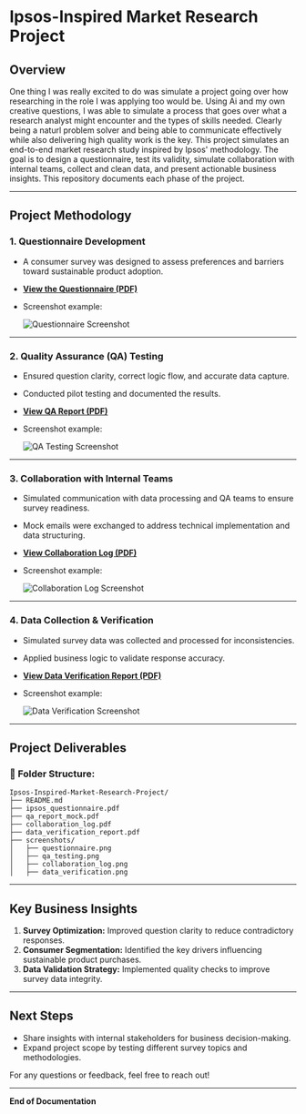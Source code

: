 # Ipsos-Inspired Market Research Project

## Overview
One thing I was really excited to do was simulate a project going over how researching in the role I was applying too would be. Using Ai and my own creative questions, I was able to simulate a process that goes over what a research analyst might encounter and the types of skills needed. Clearly being a naturl problem solver and being able to communicate effectively while also delivering high quality work is the key. This project simulates an end-to-end market research study inspired by Ipsos' methodology. The goal is to design a questionnaire, test its validity, simulate collaboration with internal teams, collect and clean data, and present actionable business insights. This repository documents each phase of the project.

---

## **Project Methodology**

### **1. Questionnaire Development**
- A consumer survey was designed to assess preferences and barriers toward sustainable product adoption.
- **[View the Questionnaire (PDF)]([https://github.com/farahzak/Ipsos-Market-Research-Simulation/raw/main/ipsos_questionnaire.pdf](https://github.com/farahzak/Ipsos-Market-Research-Simulation/blob/21982fb06d277190483fee383ed5a6e306da0d78/Questionnaire_%20Ipsos-Inspired%20Market%20Research%20Study.pdf))**
- Screenshot example:
  
  ![Questionnaire Screenshot]([https://github.com/farahzak/Ipsos-Market-Research-Simulation/raw/main/screenshots/questionnaire.png](https://github.com/farahzak/Ipsos-Market-Research-Simulation/blob/21982fb06d277190483fee383ed5a6e306da0d78/Barrier%20to%20adoption.png))

---

### **2. Quality Assurance (QA) Testing**
- Ensured question clarity, correct logic flow, and accurate data capture.
- Conducted pilot testing and documented the results.
- **[View QA Report (PDF)](https://github.com/farahzak/Ipsos-Market-Research-Simulation/raw/main/qa_report_mock.pdf)**
- Screenshot example:
  
  ![QA Testing Screenshot](https://github.com/farahzak/Ipsos-Market-Research-Simulation/raw/main/screenshots/qa_testing.png)

---

### **3. Collaboration with Internal Teams**
- Simulated communication with data processing and QA teams to ensure survey readiness.
- Mock emails were exchanged to address technical implementation and data structuring.
- **[View Collaboration Log (PDF)](https://github.com/farahzak/Ipsos-Market-Research-Simulation/raw/main/collaboration_log.pdf)**
- Screenshot example:
  
  ![Collaboration Log Screenshot](https://github.com/farahzak/Ipsos-Market-Research-Simulation/raw/main/screenshots/collaboration_log.png)

---

### **4. Data Collection & Verification**
- Simulated survey data was collected and processed for inconsistencies.
- Applied business logic to validate response accuracy.
- **[View Data Verification Report (PDF)](https://github.com/farahzak/Ipsos-Market-Research-Simulation/raw/main/data_verification_report.pdf)**
- Screenshot example:
  
  ![Data Verification Screenshot](https://github.com/farahzak/Ipsos-Market-Research-Simulation/raw/main/screenshots/data_verification.png)

---

## **Project Deliverables**

### 📂 Folder Structure:
```
Ipsos-Inspired-Market-Research-Project/
├── README.md
├── ipsos_questionnaire.pdf
├── qa_report_mock.pdf
├── collaboration_log.pdf
├── data_verification_report.pdf
├── screenshots/
│   ├── questionnaire.png
│   ├── qa_testing.png
│   ├── collaboration_log.png
│   ├── data_verification.png
```

---

## **Key Business Insights**
1. **Survey Optimization:** Improved question clarity to reduce contradictory responses.
2. **Consumer Segmentation:** Identified the key drivers influencing sustainable product purchases.
3. **Data Validation Strategy:** Implemented quality checks to improve survey data integrity.

---

## **Next Steps**
- Share insights with internal stakeholders for business decision-making.
- Expand project scope by testing different survey topics and methodologies.

For any questions or feedback, feel free to reach out!

---

**End of Documentation**
